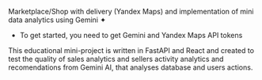 Marketplace/Shop with delivery (Yandex Maps) and implementation of mini data analytics using Gemini ✦

- To get started, you need to get Gemini and Yandex Maps API tokens

This educational mini-project is written in FastAPI and React and created to test the quality of sales analytics and sellers activity analytics and recomendations from Gemini AI, that analyses database and users actions.

